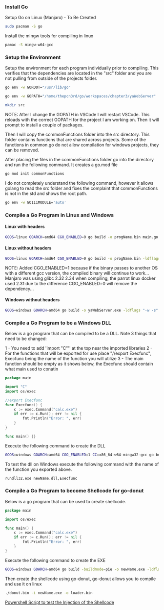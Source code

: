 ### Install Go

Setup Go on Linux (Manjaro) - To Be Created
```bash
sudo pacman -S go
```

Install the mingw tools for compiling in linux
```bash
pamac -S mingw-w64-gcc
```


### Setup the Environment 
Setup the environment for each program individually prior to compiling.  This verifies that the dependencies are located in the "src" folder and you are not pulling from outside of the projects folder.

```bash
go env -w GOROOT="/usr/lib/go"

go env -w GOPATH="/home/thepcn3rd/go/workspaces/chapter3/yaWebServer"

mkdir src  
```

NOTE: After I change the GOPATH in VSCode I will restart VSCode.  This reloads with the correct GOPATH for the project I am working on.  Then it will prompt to install a couple of packages.

Then I will copy the commonFunctions folder into the src directory.  This folder contains functions that are shared across projects.  Some of the functions in common.go do not allow compilation for windows projects, they can be removed.

After placing the files in the commonFunctions folder go into the directory and run the following command.  It creates a go.mod file
```bash
go mod init commonFunctions
```

I do not completely understand the following command, however it allows golang to read the src folder and fixes the complaint that commonFunctions is not in the std and shows the root path.
```bash
go env -w GO111MODULE='auto'
```

### Compile a Go Program in Linux and Windows

#### Linux with headers
```bash
GOOS=linux GOARCH=amd64 CGO_ENABLED=0 go build -o progName.bin main.go
```

#### Linux without headers
```bash
GOOS=linux GOARCH=amd64 CGO_ENABLED=0 go build -o progName.bin -ldflags "-w -s" main.go
```

NOTE: Added CGO_ENABLED=1 because if the binary passes to another OS with a different gcc version, the compiled binary will continue to work...  Manjaro was using glibc 2.32 2.34 when compiling, the parrot linux docker used 2.31 due to the difference CGO_ENABLED=0 will remove the dependency...

#### Windows without headers
```bash
GOOS=windows GOARCH=amd64 go build -o yaWebServer.exe -ldflags "-w -s" main.go
```

### Compile a Go Program to be a Windows DLL
Below is a go program that can be compiled to be a DLL.  Note 3 things that need to be changed:

1 - You need to add 'import "C"'' at the top near the imported libraries
2 - For the functions that will be exported for use place "//export Execfunc", Execfunc being the name of the function you will utilize
3 - The main function should be empty as it shows below, the Execfunc should contain what main used to conatin

```go
package main

import "C"
import os/exec

//export Execfunc
func Execfunc() {
	c := exec.Command("calc.exe")
	if err := c.Run(); err != nil {
		fmt.Println("Error: ", err)
	}
}

func main() {}
```

Execute the following command to create the DLL
```bash
GOOS=windows GOARCH=amd64 CGO_ENABLED=1 CC=x86_64-w64-mingw32-gcc go build -buildmode=c-shared -ldflags="-w -s -H=windowsgui" -o newName.dll
```

To test the dll on Windows execute the following command with the name of the function you exported above.

```cmd
rundll32.exe newName.dll,Execfunc
```


### Compile a Go Program to become Shellcode for go-donut
Below is a go program that can be used to create shellcode.  

```go
package main

import os/exec

func main() {
	c := exec.Command("calc.exe")
	if err := c.Run(); err != nil {
		fmt.Println("Error: ", err)
	}
}
```

Execute the following command to create the EXE
```bash
GOOS=windows GOARCH=amd64 go build -buildmode=pie -o newName.exe -ldflags "-w -s" main.go
```

Then create the shellcode using go-donut, go-donut allows you to compile and use it on linux

```cmd
./donut.bin -i newName.exe -o loader.bin
```

[Powershell Script to test the Injection of the Shellcode](/projects/fakeDataCreator/memoryInject.ps1)




